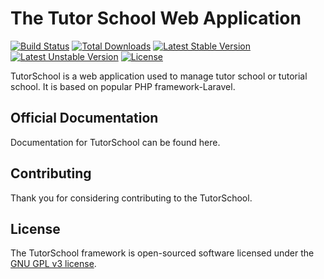 # The Tutor School Web Application

[![Build Status](https://travis-ci.org/soap/TutorSchool.svg)](https://travis-ci.org/soap/TutorSchool)
[![Total Downloads](https://poser.pugx.org/laravel/framework/d/total.svg)](https://packagist.org/packages/soap/TutorSchool)
[![Latest Stable Version](https://poser.pugx.org/laravel/framework/v/stable.svg)](https://packagist.org/packages/soap/TutorSchool)
[![Latest Unstable Version](https://poser.pugx.org/laravel/framework/v/unstable.svg)](https://packagist.org/packages/soap/TutorSchoolk)
[![License](https://poser.pugx.org/laravel/framework/license.svg)](https://packagist.org/packages/soap/TutorSchool)

TutorSchool is a web application used to manage tutor school or tutorial school. It is based on popular PHP framework-Laravel.

## Official Documentation

Documentation for TutorSchool can be found here.

## Contributing

Thank you for considering contributing to the TutorSchool.


## License

The TutorSchool framework is open-sourced software licensed under the [GNU GPL v3 license](http://opensource.org/licenses/GNUGPLv3).

